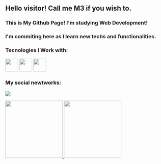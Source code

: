 ## Hello visitor! Call me M3 if you wish to.
### This is My Github Page! I'm studying Web Development!
### I'm commiting here as I learn new techs and functionalities.

### Tecnologies I Work with:
<img src="https://cdn.jsdelivr.net/gh/devicons/devicon/icons/html5/html5-original.svg" weight="40" height="40" /> <img src="https://cdn.jsdelivr.net/gh/devicons/devicon/icons/css3/css3-original.svg" weight="40" height="40"/> <img src="https://cdn.jsdelivr.net/gh/devicons/devicon/icons/javascript/javascript-original.svg" weight="40" height="40"/>

### My social newtworks:
<a href="https://www.instagram.com/m3nezes.jpeg/" target="_blank"><img src="https://img.shields.io/badge/-Instagram-%23E4405F?style=for-the-badge&logo=instagram&logoColor=white" target="_blank"></a>

<div>
<a href="https://github.com/M3nezes">
<img height="180em" src="https://github-readme-stats.vercel.app/api/top-langs/?username=M3nezes&layout=compact&langs_count=7&theme=dracula"/> <img height="180em" src="https://github-readme-stats.vercel.app/api?username=M3nezes&show_icons=true&theme=dracula&include_all_commits=true&count_private=true"/>
  </div>
